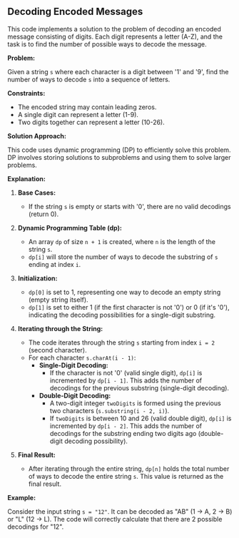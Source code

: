 ## Decoding Encoded Messages

This code implements a solution to the problem of decoding an encoded message consisting of digits. Each digit represents a letter (A-Z), and the task is to find the number of possible ways to decode the message.

**Problem:**

Given a string `s` where each character is a digit between '1' and '9', find the number of ways to decode `s` into a sequence of letters.

**Constraints:**

- The encoded string may contain leading zeros.
- A single digit can represent a letter (1-9).
- Two digits together can represent a letter (10-26).

**Solution Approach:**

This code uses dynamic programming (DP) to efficiently solve this problem. DP involves storing solutions to subproblems and using them to solve larger problems.

**Explanation:**

1. **Base Cases:**
   - If the string `s` is empty or starts with '0', there are no valid decodings (return 0).

2. **Dynamic Programming Table (dp):**
   - An array `dp` of size `n + 1` is created, where `n` is the length of the string `s`.
   - `dp[i]` will store the number of ways to decode the substring of `s` ending at index `i`.

3. **Initialization:**
   - `dp[0]` is set to 1, representing one way to decode an empty string (empty string itself).
   - `dp[1]` is set to either 1 (if the first character is not '0') or 0 (if it's '0'), indicating the decoding possibilities for a single-digit substring.

4. **Iterating through the String:**
   - The code iterates through the string `s` starting from index `i = 2` (second character).
   - For each character `s.charAt(i - 1)`:
     - **Single-Digit Decoding:**
       - If the character is not '0' (valid single digit), `dp[i]` is incremented by `dp[i - 1]`. This adds the number of decodings for the previous substring (single-digit decoding).
     - **Double-Digit Decoding:**
       - A two-digit integer `twoDigits` is formed using the previous two characters (`s.substring(i - 2, i)`). 
       - If `twoDigits` is between 10 and 26 (valid double digit), `dp[i]` is incremented by `dp[i - 2]`. This adds the number of decodings for the substring ending two digits ago (double-digit decoding possibility).

5. **Final Result:**
   - After iterating through the entire string, `dp[n]` holds the total number of ways to decode the entire string `s`. This value is returned as the final result.

**Example:**

Consider the input string `s = "12"`. It can be decoded as "AB" (1 -> A, 2 -> B) or "L" (12 -> L). The code will correctly calculate that there are 2 possible decodings for "12".
